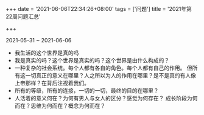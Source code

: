 +++
date = '2021-06-06T22:34:26+08:00'
tags = ['问题']
title = '2021年第22周问题汇总'

+++

2021-05-31 ~ 2021-06-06

- 我生活的这个世界是真的吗
- 我是真实的吗？这个世界是真实的吗？这个世界是由什么构成的？
- 一种复杂的社会系统。每个人都有各自的角色。每个人都有自己的作用。 但所有这一切真正的意义在哪里？人之所以为人的作用在哪里？是不是真的有人像上帝那样？在背后注视着我们。
- 所有的等级，所有的连接，一切的一切，最终的目的在哪里？
- 人活着的意义何在？为何有男人与女人的区分？感觉为何存在？ 成长阶段为何而在？思维为何而在？概念为何而在？
